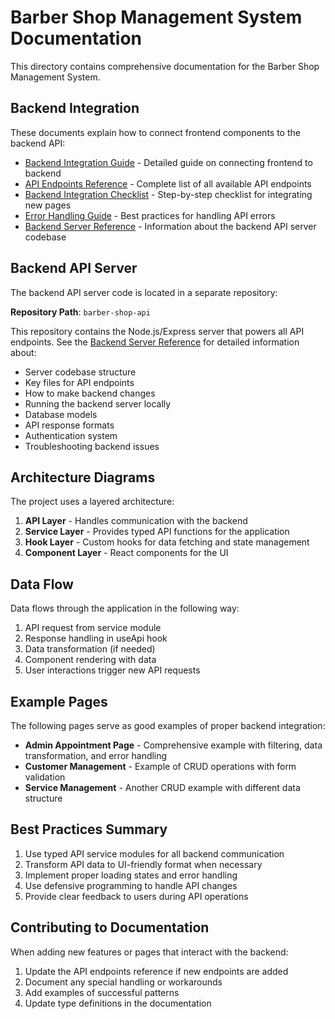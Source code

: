 # Barber Shop Management System Documentation

This directory contains comprehensive documentation for the Barber Shop Management System.

## Backend Integration

These documents explain how to connect frontend components to the backend API:

- [Backend Integration Guide](./backend-integration-guide.md) - Detailed guide on connecting frontend to backend
- [API Endpoints Reference](./api-endpoints-reference.md) - Complete list of all available API endpoints
- [Backend Integration Checklist](./backend-integration-checklist.md) - Step-by-step checklist for integrating new pages
- [Error Handling Guide](./error-handling-guide.md) - Best practices for handling API errors
- [Backend Server Reference](./backend-server-reference.md) - Information about the backend API server codebase

## Backend API Server

The backend API server code is located in a separate repository:

**Repository Path**: `barber-shop-api`

This repository contains the Node.js/Express server that powers all API endpoints. See the [Backend Server Reference](./backend-server-reference.md) for detailed information about:

- Server codebase structure
- Key files for API endpoints
- How to make backend changes
- Running the backend server locally
- Database models
- API response formats
- Authentication system
- Troubleshooting backend issues

## Architecture Diagrams

The project uses a layered architecture:

1. **API Layer** - Handles communication with the backend
2. **Service Layer** - Provides typed API functions for the application
3. **Hook Layer** - Custom hooks for data fetching and state management
4. **Component Layer** - React components for the UI

## Data Flow

Data flows through the application in the following way:

1. API request from service module
2. Response handling in useApi hook
3. Data transformation (if needed)
4. Component rendering with data
5. User interactions trigger new API requests

## Example Pages

The following pages serve as good examples of proper backend integration:

- **Admin Appointment Page** - Comprehensive example with filtering, data transformation, and error handling
- **Customer Management** - Example of CRUD operations with form validation
- **Service Management** - Another CRUD example with different data structure

## Best Practices Summary

1. Use typed API service modules for all backend communication
2. Transform API data to UI-friendly format when necessary
3. Implement proper loading states and error handling
4. Use defensive programming to handle API changes
5. Provide clear feedback to users during API operations

## Contributing to Documentation

When adding new features or pages that interact with the backend:

1. Update the API endpoints reference if new endpoints are added
2. Document any special handling or workarounds
3. Add examples of successful patterns
4. Update type definitions in the documentation 